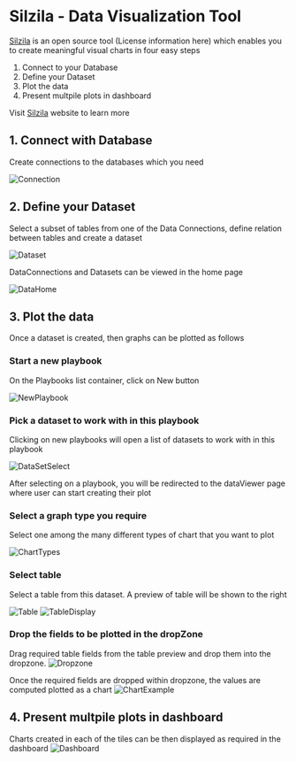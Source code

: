 # Silzila - Data Visualization Tool

[Silzila](https://silzila.org/) is an open source tool (License information here) which enables you
to create meaningful visual charts in four easy steps

1. Connect to your Database
2. Define your Dataset
3. Plot the data
4. Present multpile plots in dashboard

Visit [Silzila](https://silzila.org/) website to learn more

## 1. Connect with Database

Create connections to the databases which you need

![Connection](src/assets/dataConnection-ss.png)

## 2. Define your Dataset

Select a subset of tables from one of the Data Connections, define relation between tables and
create a dataset

![Dataset](src/assets/dataSet-ss.png)

DataConnections and Datasets can be viewed in the home page

![DataHome](src/assets/dataHome-ss.png)

## 3. Plot the data

Once a dataset is created, then graphs can be plotted as follows

### Start a new playbook

On the Playbooks list container, click on New button

![NewPlaybook](src/assets/newPlaybook-ss.png)

### Pick a dataset to work with in this playbook

Clicking on new playbooks will open a list of datasets to work with in this playbook

![DataSetSelect](src/assets/selectDataset-ss.png)

After selecting on a playbook, you will be redirected to the dataViewer page where user can start
creating their plot

### Select a graph type you require

Select one among the many different types of chart that you want to plot

![ChartTypes](src/assets/chartTypes-ss.png)

### Select table

Select a table from this dataset. A preview of table will be shown to the right

![Table](src/assets/selectTable-ss.png) ![TableDisplay](src/assets/tableDisplay-ss.png)

### Drop the fields to be plotted in the dropZone

Drag required table fields from the table preview and drop them into the dropzone.
![Dropzone](src/assets/dropZones-ss.png)

Once the required fields are dropped within dropzone, the values are computed plotted as a chart
![ChartExample](src/assets/sampleGraph-ss.png)

## 4. Present multpile plots in dashboard

Charts created in each of the tiles can be then displayed as required in the dashboard
![Dashboard](src/assets/dashboard-ss.png)
